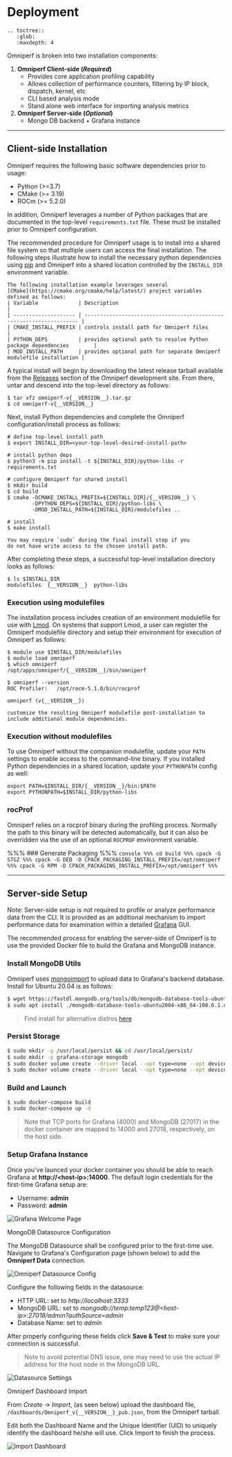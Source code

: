 # Deployment

```eval_rst
.. toctree::
   :glob:
   :maxdepth: 4
```

Omniperf is broken into two installation components:

1. **Omniperf Client-side (_Required_)**
   - Provides core application profiling capability
   - Allows collection of performance counters, filtering by IP block, dispatch, kernel, etc
   - CLI based analysis mode
   - Stand alone web interface for importing analysis metrics
2. **Omniperf Server-side (_Optional_)**
   - Mongo DB backend + Grafana instance

---

## Client-side Installation

Omniperf requires the following basic software dependencies prior to usage:

* Python (>=3.7)
* CMake (>= 3.19)
* ROCm (>= 5.2.0)

In addition, Omniperf leverages a number of Python packages that are
documented in the top-level `requirements.txt` file.  These must be
installed prior to Omniperf configuration.  

The recommended procedure for Omniperf usage is to install into a shared file system so that multiple users can access the final installation.  The following steps illustrate how to install the necessary python dependencies using [pip](https://packaging.python.org/en/latest/) and Omniperf into a shared location controlled by the `INSTALL_DIR` environment variable.

```{admonition} Configuration variables
The following installation example leverages several
[CMake](https://cmake.org/cmake/help/latest/) project variables
defined as follows:
| Variable             | Description                                                          |
| -------------------- | -------------------------------------------------------------------- |
| CMAKE_INSTALL_PREFIX | controls install path for Omniperf files                             |
| PYTHON_DEPS          | provides optional path to resolve Python package dependencies        |
| MOD_INSTALL_PATH     | provides optional path for separate Omniperf modulefile installation |

```

A typical install will begin by downloading the latest release tarball
available from the
[Releases](https://github.com/AMDResearch/omniperf/releases) section
of the Omniperf development site. From there, untar and descend into
the top-level directory as follows:

```shell
$ tar xfz omniperf-v{__VERSION__}.tar.gz
$ cd omniperf-v{__VERSION__}
```

Next, install Python dependencies and complete the Omniperf configuration/install process as follows:

```shell
# define top-level install path
$ export INSTALL_DIR=<your-top-level-desired-install-path>

# install python deps
$ python3 -m pip install -t ${INSTALL_DIR}/python-libs -r requirements.txt

# configure Omniperf for shared install
$ mkdir build
$ cd build
$ cmake -DCMAKE_INSTALL_PREFIX=${INSTALL_DIR}/{__VERSION__} \
        -DPYTHON_DEPS=${INSTALL_DIR}/python-libs \
        -DMOD_INSTALL_PATH=${INSTALL_DIR}/modulefiles ..

# install
$ make install
```

```{tip}
You may require `sudo` during the final install step if you
do not have write access to the chosen install path.
```


After completing these steps, a successful top-level installation directory looks as follows:
```shell
$ ls $INSTALL_DIR
modulefiles  {__VERSION__}  python-libs
```

### Execution using modulefiles

The installation process includes creation of an environment
modulefile for use with [Lmod](https://lmod.readthedocs.io). On
systems that support Lmod, a user can register the Omniperf modulefile
directory and setup their environment for execution of Omniperf as
follows:



```shell
$ module use $INSTALL_DIR/modulefiles
$ module load omniperf
$ which omniperf
/opt/apps/omniperf/{__VERSION__}/bin/omniperf

$ omniperf --version
ROC Profiler:   /opt/rocm-5.1.0/bin/rocprof

omniperf (v{__VERSION__})
```

```{tip} Sites relying on an Lmod Python module locally may wish to
customize the resulting Omniperf modulefile post-installation to
include additional module dependencies.
```

### Execution without modulefiles

To use Omniperf without the companion modulefile, update your `PATH`
settings to enable access to the command-line binary. If you installed Python
dependencies in a shared location, update your `PYTHONPATH` config as well:

```shell
export PATH=$INSTALL_DIR/{__VERSION__}/bin:$PATH
export PYTHONPATH=$INSTALL_DIR/python-libs
```

### rocProf

Omniperf relies on a rocprof binary during the profiling
process. Normally the path to this binary will be detected
automatically, but it can also be overridden via the use of an
optional `ROCPROF` environment variable.





%%% ### Generate Packaging
%%% ```console
%%% cd build
%%% cpack -G STGZ
%%% cpack -G DEB -D CPACK_PACKAGING_INSTALL_PREFIX=/opt/omniperf
%%% cpack -G RPM -D CPACK_PACKAGING_INSTALL_PREFIX=/opt/omniperf
%%% ```

---

## Server-side Setup

Note: Server-side setup is not required to profile or analyze
performance data from the CLI. It is provided as an additional mechanism to import performance
data for examination within a detailed [Grafana](https://github.com/grafana/grafana) GUI.

The recommended process for enabling the server-side of Omniperf is to
use the provided Docker file to build the Grafana and MongoDB
instance.

### Install MongoDB Utils
Omniperf uses [mongoimport](https://www.mongodb.com/docs/database-tools/mongoimport/) to upload data to Grafana's backend database. Install for Ubuntu 20.04 is as follows:
```bash 
$ wget https://fastdl.mongodb.org/tools/db/mongodb-database-tools-ubuntu2004-x86_64-100.6.1.deb
$ sudo apt install ./mongodb-database-tools-ubuntu2004-x86_64-100.6.1.deb
```
> Find install for alternative distros [here](https://www.mongodb.com/download-center/database-tools/releases/archive)

### Persist Storage
```bash
$ sudo mkdir -p /usr/local/persist && cd /usr/local/persist/
$ sudo mkdir -p grafana-storage mongodb
$ sudo docker volume create --driver local --opt type=none --opt device=/usr/local/persist/grafana-storage --opt o=bind grafana-storage
$ sudo docker volume create --driver local --opt type=none --opt device=/usr/local/persist/mongodb --opt o=bind grafana-mongo-db
```

### Build and Launch
```bash
$ sudo docker-compose build
$ sudo docker-compose up -d
```
> Note that TCP ports for Grafana (4000) and MongoDB (27017) in the docker container are mapped to 14000 and 27018, respectively, on the host side.

### Setup Grafana Instance
Once you've launced your docker container you should be able to reach Grafana at **http://\<host-ip>:14000**. The default login credentials for the first-time Grafana setup are:

- Username: **admin**
- Password: **admin**

![Grafana Welcome Page](images/grafana_welcome.png)

MongoDB Datasource Configuration

The MongoDB Datasource shall be configured prior to the first-time use. Navigate to Grafana's Configuration page (shown below) to add the **Omniperf Data** connection.

![Omniperf Datasource Config](images/datasource_config.png)

Configure the following fields in the datasource:

- HTTP URL: set to *http://localhost:3333*
- MongoDB URL: set to *mongodb://temp:temp123@\<host-ip>:27018/admin?authSource=admin*
- Database Name: set to *admin*

After properly configuring these fields click **Save & Test** to make sure your connection is successful.

> Note to avoid potential DNS issue, one may need to use the actual IP address for the host node in the MongoDB URL.

![Datasource Settings](images/datasource_settings.png)

Omniperf Dashboard Import

From *Create* → *Import*, (as seen below) upload the dashboard file, `/dashboards/Omniperf_v{__VERSION__}_pub.json`, from the Omniperf tarball.

Edit both the Dashboard Name and the Unique Identifier (UID) to uniquely identify the dashboard he/she will use. Click Import to finish the process.

![Import Dashboard](images/import_dashboard.png)